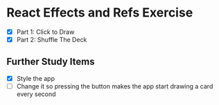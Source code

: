 React Effects and Refs Exercise
===============================

- [x] Part 1: Click to Draw
- [x] Part 2: Shuffle The Deck

## Further Study Items

- [x] Style the app
- [ ] Change it so pressing the button makes the app start drawing a card every second
